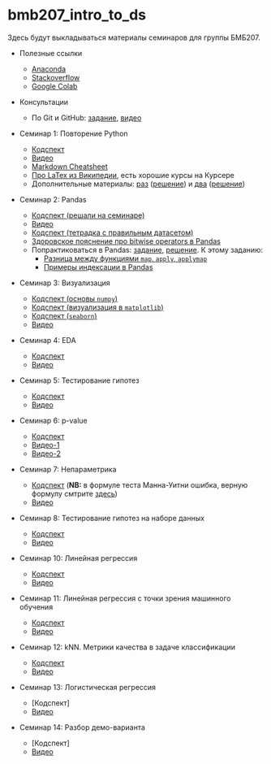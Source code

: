 # bmb207_intro_to_ds

Здесь будут выкладываться материалы семинаров для группы БМБ207.

- Полезные ссылки
  - [Anaconda](https://www.anaconda.com/products/individual)
  - [Stackoverflow](https://stackoverflow.com)
  - [Google Colab](https://colab.research.google.com/)

- Консультации
  - По Git и GitHub: [задание](https://github.com/V-Marco/hse_iad4_2022/blob/main/misc/git_cons.pdf), [видео](https://youtu.be/zgnl34TYiX4)

- Семинар 1: Повторение Python
  - [Кодспект](https://github.com/V-Marco/bmb207_intro_to_ds/blob/main/seminar01/solved_sem01_intro.ipynb)
  - [Видео](https://youtu.be/LPb7Ss9nlms)
  - [Markdown Cheatsheet](https://www.markdownguide.org/basic-syntax#overview)
  - [Про LaTex из Википедии](https://en.wikipedia.org/wiki/LaTeX), есть хорошие курсы на Курсере
  - Дополнительные материалы: [раз](https://github.com/V-Marco/intro_to_ml_py/blob/master/lesson_1/Intro_to_Python_empty.ipynb) ([решение](https://github.com/V-Marco/intro_to_ml_py/blob/master/lesson_1/Intro_to_Python.ipynb)) и [два](https://github.com/V-Marco/intro_to_ml_py/blob/master/lesson_2/python_contd_no_sol.ipynb) ([решение](https://github.com/V-Marco/intro_to_ml_py/blob/master/lesson_2/python_contd.ipynb))

- Семинар 2: Pandas
  - [Кодспект (решали на семинаре)](https://github.com/V-Marco/bmb207_intro_to_ds/blob/main/seminar02/solved_sem02_pandas.ipynb)
  - [Видео](https://youtu.be/LPb7Ss9nlms)
  - [Кодспект (тетрадка с правильным датасетом)](https://github.com/V-Marco/bmb207_intro_to_ds/blob/main/seminar02/solved_sem02_pandas_correct.ipynb)
  - [Здоровское пояснение про bitwise operators в Pandas](https://towardsdatascience.com/bitwise-operators-and-chaining-comparisons-in-pandas-d3a559487525)
  - Попрактиковаться в Pandas: [задание](https://github.com/V-Marco/bmb207_intro_to_ds/blob/main/seminar02/add_pandas.ipynb), [решение](https://github.com/V-Marco/hse_iad4_2022/blob/main/seminar_2/solved_sem02_1_pandas.ipynb). К этому заданию:
    - [Разница между функциями `map`, `apply`, `applymap`](https://stackoverflow.com/questions/19798153/difference-between-map-applymap-and-apply-methods-in-pandas)
    - [Примеры индексации в Pandas](https://github.com/V-Marco/hse_iad5_2021/blob/main/misc/pandas_indexing_examples.ipynb)

- Семинар 3: Визуализация
  - [Кодспект (основы `numpy`)](https://github.com/V-Marco/bmb207_intro_to_ds/blob/main/week3_data-viz/numpy_basics.ipynb)
  - [Кодспект (визуализация в `matplotlib`)](https://github.com/V-Marco/bmb207_intro_to_ds/blob/main/week3_data-viz/sem_visual_ex.ipynb)
  - [Кодспект (`seaborn`)](https://github.com/V-Marco/bmb207_intro_to_ds/blob/main/week3_data-viz/seaborn_manual.ipynb)
  - [Видео](https://youtu.be/SI-KL9bN-lA)

- Семинар 4: EDA
  - [Кодспект](https://github.com/V-Marco/bmb207_intro_to_ds/blob/main/week4_eda/sem04_eda.ipynb)
  - [Видео](https://youtu.be/SI-KL9bN-lA)

- Семинар 5: Тестирование гипотез
  - [Кодспект](https://github.com/V-Marco/bmb207_intro_to_ds/blob/main/week5_hypothesis/sem_5.ipynb)
  - [Видео](https://youtu.be/otozeMXwbYo)

- Семинар 6: p-value
  - [Кодспект](https://github.com/V-Marco/bmb207_intro_to_ds/blob/main/week6_hypothesis_2/sem_6.ipynb)
  - [Видео-1](https://youtu.be/otozeMXwbYo)
  - [Видео-2](https://youtu.be/VFciXfrFtiY)

- Семинар 7: Непараметрика
  - [Кодспект](https://github.com/V-Marco/bmb207_intro_to_ds/blob/main/week7_nonparametric/Sem7.ipynb) (**NB:** в формуле теста Манна-Уитни ошибка, верную формулу смтрите [здесь](https://github.com/V-Marco/public_intro_to_DS_mba_hse/blob/main/seminars/week7_nonparametric/Sem7.ipynb))
  - [Видео](https://youtu.be/n8blfi-uwkc)

- Семинар 8: Тестирование гипотез на наборе данных
  - [Кодспект](https://github.com/V-Marco/bmb207_intro_to_ds/blob/main/week8_eda_hyp/Sem8_IntroDS.ipynb)
  - [Видео](https://youtu.be/n8blfi-uwkc)

- Семинар 10: Линейная регрессия
  - [Кодспект](https://github.com/V-Marco/bmb207_intro_to_ds/blob/main/week10_linreg/sem10_linearRegression.ipynb)
  - [Видео](https://youtu.be/ZPwXeH4wP6s)

- Семинар 11: Линейная регрессия с точки зрения машинного обучения
  - [Кодспект](https://github.com/V-Marco/bmb207_intro_to_ds/blob/main/week11_adv_linreg/S11_intro_Ds-Copy1_upd.ipynb)
  - [Видео](https://youtu.be/nMhcQwa5Has)

- Семинар 12: kNN. Метрики качества в задаче классификации
  - [Кодспект](https://github.com/V-Marco/bmb207_intro_to_ds/blob/main/week12_knn/sem12_classification.ipynb)
  - [Видео](https://youtu.be/gGiMniqYOkc)

- Семинар 13: Логистическая регрессия
  - [Кодспект]
  - [Видео](https://youtu.be/UqleskiHYwk)

- Семинар 14: Разбор демо-варианта
  - [Кодспект]
  - [Видео](https://youtu.be/UqleskiHYwk)
